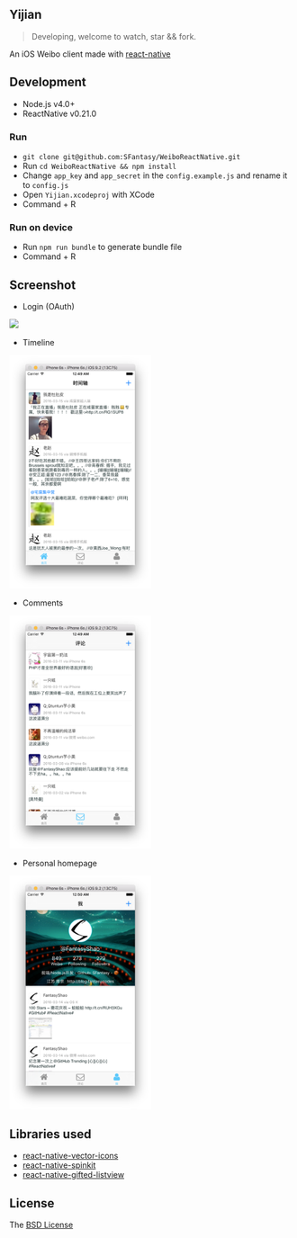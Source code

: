 Yijian
---

> Developing, welcome to watch, star && fork.

An iOS Weibo client made with [react-native](http://facebook.github.io/react-native)

## Development

- Node.js v4.0+
- ReactNative v0.21.0

### Run

- `git clone git@github.com:SFantasy/WeiboReactNative.git`
- Run `cd WeiboReactNative && npm install`
- Change `app_key` and `app_secret` in the `config.example.js` and rename it to `config.js`
- Open `Yijian.xcodeproj` with XCode
- Command + R

### Run on device

- Run `npm run bundle` to generate bundle file
- Command + R

## Screenshot

- Login (OAuth)

<img src="./screenshot/OAuth.png" width="50%" />

- Timeline

<img src="./screenshot/timeline.png" width="50%" />

- Comments

<img src="./screenshot/comments.png" width="50%" />

- Personal homepage

<img src="./screenshot/account.png" width="50%" />

## Libraries used

- [react-native-vector-icons](https://github.com/oblador/react-native-vector-icons)
- [react-native-spinkit](https://github.com/maxs15/react-native-spinkit)
- [react-native-gifted-listview](https://github.com/FaridSafi/react-native-gifted-listview)

## License

The [BSD License](LICENSE)
